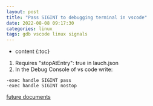 ```yaml
---
layout: post
title: "Pass SIGINT to debugging terminal in vscode"
date: 2022-08-08 09:17:30
categories: linux
tags: gdb vscode linux signals
---
```


* content
{:toc}

1. Requires "stopAtEntry": true in lauch.json
2. In the Debug Console of vs code write:
``` shell
-exec handle SIGINT pass
-exec handle SIGINT nostop
```

[future documents](https://sourceware.org/gdb/current/onlinedocs/gdb/Signals.html)
